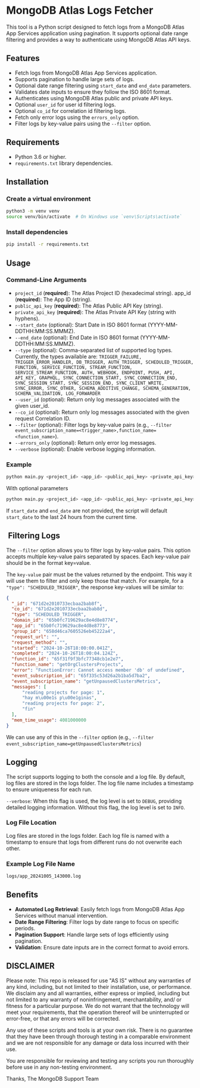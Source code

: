 # MongoDB Atlas Logs Fetcher

This tool is a Python script designed to fetch logs from a MongoDB Atlas App Services application using pagination. It supports optional date range filtering and provides a way to authenticate using MongoDB Atlas API keys.

## Features

- Fetch logs from MongoDB Atlas App Services application.
- Supports pagination to handle large sets of logs.
- Optional date range filtering using `start_date` and `end_date` parameters.
- Validates date inputs to ensure they follow the ISO 8601 format.
- Authenticates using MongoDB Atlas public and private API keys.
- Optional `user_id` for user id filtering logs.
- Optional `co_id` for correlation id filtering logs.
- Fetch only error logs using the `errors_only` option.
- Filter logs by key-value pairs using the `--filter` option.

## Requirements

- Python 3.6 or higher.
- `requirements.txt` library dependencies.

## Installation

### Create a virtual environment

```bash
python3 -m venv venv
source venv/bin/activate  # On Windows use `venv\Scripts\activate`
```

### Install dependencies

```bash
pip install -r requirements.txt
```

## Usage

### Command-Line Arguments

- `project_id` (**required**): The Atlas Project ID (hexadecimal string).
app_id (**required**): The App ID (string).
- `public_api_key` (**required**): The Atlas Public API Key (string).
- `private_api_key` (**required**): The Atlas Private API Key (string with hyphens).
- `--start_date` (optional): Start Date in ISO 8601 format (YYYY-MM-DDTHH:MM:SS.MMMZ).
- `--end_date` (optional): End Date in ISO 8601 format (YYYY-MM-DDTHH:MM:SS.MMMZ).
- `--type` (optional): Comma-separated list of supported log types. Currently, the types available are: `TRIGGER_FAILURE, TRIGGER_ERROR_HANDLER, DB_TRIGGER, AUTH_TRIGGER, SCHEDULED_TRIGGER, FUNCTION, SERVICE_FUNCTION, STREAM_FUNCTION, SERVICE_STREAM_FUNCTION, AUTH, WEBHOOK, ENDPOINT, PUSH, API, API_KEY, GRAPHQL, SYNC_CONNECTION_START, SYNC_CONNECTION_END, SYNC_SESSION_START, SYNC_SESSION_END, SYNC_CLIENT_WRITE, SYNC_ERROR, SYNC_OTHER, SCHEMA_ADDITIVE_CHANGE, SCHEMA_GENERATION, SCHEMA_VALIDATION, LOG_FORWARDER`
- `--user_id` (optional): Return only log messages associated with the given user_id.
- `--co_id` (optional): Return only log messages associated with the given request Correlation ID.
- `--filter` (optional): Filter logs by key-value pairs (e.g., `--filter event_subscription_name=<trigger_name>,function_name=<function_name>`).
- `--errors_only` (optional): Return only error log messages.
- `--verbose` (optional): Enable verbose logging information.

### Example

```bash
python main.py <project_id> <app_id> <public_api_key> <private_api_key> --start_date 2024-10-05T14:30:00.000Z --end_date 2024-10-06T14:30:00.000Z --type TRIGGER_FAILURE,SCHEMA_GENERATION
```

With optional parameters

```bash
python main.py <project_id> <app_id> <public_api_key> <private_api_key> --start_date 2024-10-05T14:30:00.000Z --type TRIGGER_FAILURE,SCHEMA_GENERATION --user_id 671d2e2010733ecbaa2bab8f --filter event_subscription_name=getUnpausedClustersMetrics
```

If `start_date` and `end_date` are not provided, the script will default `start_date` to the last 24 hours from the current time.

##  Filtering Logs

The `--filter` option allows you to filter logs by key-value pairs. This option accepts multiple key-value pairs separated by spaces. Each key-value pair should be in the format key=value.

The `key-value` pair must be the values returned by the endpoint. This way it will use them to filter and only keep those that match. For example, for a `"type": "SCHEDULED_TRIGGER"`, the response key-values will be similar to:

```json
{
  "_id": "671d2e2010733ecbaa2bab8f",
  "co_id": "671d2e2010733ecbaa2bab8d",
  "type": "SCHEDULED_TRIGGER",
  "domain_id": "65b0fc719629ac8e4d8e8774",
  "app_id": "65b0fc719629ac8e4d8e8773",
  "group_id": "658d46ca7605526eb45222a4",
  "request_url": "",
  "request_method": "",
  "started": "2024-10-26T18:00:00.041Z",
  "completed": "2024-10-26T18:00:04.124Z",
  "function_id": "65f31f9f3bfc77348cb1e2e7",
  "function_name": "getOrgClustersProjects",
  "error": "FunctionError: Cannot access member 'db' of undefined",
  "event_subscription_id": "65f335c53d26a2b1ba5d7ba2",
  "event_subscription_name": "getUnpausedClustersMetrics",
  "messages": [
      "reading projects for page: 1",
      "hay m\u00e1s p\u00e1ginas",
      "reading projects for page: 2",
      "fin"
  ],
  "mem_time_usage": 4081000000
}
```

We can use any of this in the `--filter` option (e.g., `--filter event_subscription_name=getUnpausedClustersMetrics`)

## Logging

The script supports logging to both the console and a log file. By default, log files are stored in the logs folder. The log file name includes a timestamp to ensure uniqueness for each run.

`--verbose`: When this flag is used, the log level is set to `DEBUG`, providing detailed logging information. Without this flag, the log level is set to `INFO`.

### Log File Location

Log files are stored in the logs folder. Each log file is named with a timestamp to ensure that logs from different runs do not overwrite each other.

### Example Log File Name

```bash
logs/app_20241005_143000.log
```

## Benefits

- **Automated Log Retrieval**: Easily fetch logs from MongoDB Atlas App Services without manual intervention.
- **Date Range Filtering**: Filter logs by date range to focus on specific periods.
- **Pagination Support**: Handle large sets of logs efficiently using pagination.
- **Validation**: Ensure date inputs are in the correct format to avoid errors.

## DISCLAIMER

Please note: This repo is released for use "AS IS" without any warranties of any kind, including, but not limited to their installation, use, or performance. We disclaim any and all warranties, either express or implied, including but not limited to any warranty of noninfringement, merchantability, and/ or fitness for a particular purpose. We do not warrant that the technology will meet your requirements, that the operation thereof will be uninterrupted or error-free, or that any errors will be corrected.

Any use of these scripts and tools is at your own risk. There is no guarantee that they have been through thorough testing in a comparable environment and we are not responsible for any damage or data loss incurred with their use.

You are responsible for reviewing and testing any scripts you run thoroughly before use in any non-testing environment.

Thanks,
The MongoDB Support Team
